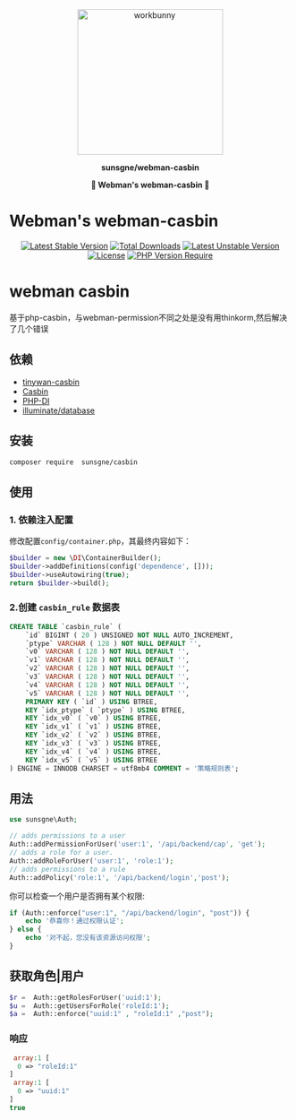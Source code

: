 <div align="center">
<img width="260px" src="https://cdn.sunsgne.top/logo.png" alt="workbunny"></div>

**<p align="center">sunsgne/webman-casbin</p>**

**<p align="center">🐬 Webman's webman-casbin 🐬</p>**

# Webman's webman-casbin
<div align="center">

[![Latest Stable Version](http://poser.pugx.org/sunsgne/casbin/v)](https://packagist.org/packages/sunsgne/casbin)
[![Total Downloads](http://poser.pugx.org/sunsgne/casbin/downloads)](https://packagist.org/packages/sunsgne/casbin)
[![Latest Unstable Version](http://poser.pugx.org/sunsgne/casbin/v/unstable)](https://packagist.org/packages/sunsgne/casbin)
[![License](http://poser.pugx.org/sunsgne/casbin/license)](https://packagist.org/packages/sunsgne/casbin)
[![PHP Version Require](http://poser.pugx.org/sunsgne/casbin/require/php)](https://packagist.org/packages/sunsgne/casbin)

</div>

# webman casbin

基于php-casbin，与webman-permission不同之处是没有用thinkorm,然后解决了几个错误
## 依赖
- [tinywan-casbin](https://github.com/php-casbin/webman-permission) 
- [Casbin](https://casbin.org)
- [PHP-DI](https://github.com/PHP-DI/PHP-DI)
- [illuminate/database](https://www.workerman.net/doc/webman/db/tutorial.html)

## 安装

```sh
composer require  sunsgne/casbin
```

## 使用

### 1. 依赖注入配置

修改配置`config/container.php`，其最终内容如下：

```php
$builder = new \DI\ContainerBuilder();
$builder->addDefinitions(config('dependence', []));
$builder->useAutowiring(true);
return $builder->build();
```

### 2.创建 `casbin_rule` 数据表
```sql
CREATE TABLE `casbin_rule` (
	`id` BIGINT ( 20 ) UNSIGNED NOT NULL AUTO_INCREMENT,
	`ptype` VARCHAR ( 128 ) NOT NULL DEFAULT '',
	`v0` VARCHAR ( 128 ) NOT NULL DEFAULT '',
	`v1` VARCHAR ( 128 ) NOT NULL DEFAULT '',
	`v2` VARCHAR ( 128 ) NOT NULL DEFAULT '',
	`v3` VARCHAR ( 128 ) NOT NULL DEFAULT '',
	`v4` VARCHAR ( 128 ) NOT NULL DEFAULT '',
	`v5` VARCHAR ( 128 ) NOT NULL DEFAULT '',
	PRIMARY KEY ( `id` ) USING BTREE,
	KEY `idx_ptype` ( `ptype` ) USING BTREE,
	KEY `idx_v0` ( `v0` ) USING BTREE,
	KEY `idx_v1` ( `v1` ) USING BTREE,
	KEY `idx_v2` ( `v2` ) USING BTREE,
	KEY `idx_v3` ( `v3` ) USING BTREE,
	KEY `idx_v4` ( `v4` ) USING BTREE,
    KEY `idx_v5` ( `v5` ) USING BTREE 
) ENGINE = INNODB CHARSET = utf8mb4 COMMENT = '策略规则表';
```
## 用法
```php
use sunsgne\Auth;

// adds permissions to a user
Auth::addPermissionForUser('user:1', '/api/backend/cap', 'get');
// adds a role for a user.
Auth::addRoleForUser('user:1', 'role:1');
// adds permissions to a rule
Auth::addPolicy('role:1', '/api/backend/login','post');
```

你可以检查一个用户是否拥有某个权限:

```php
if (Auth::enforce("user:1", "/api/backend/login", "post")) {
    echo '恭喜你！通过权限认证';
} else {
    echo '对不起，您没有该资源访问权限';
}
```
## 获取角色|用户
```php
$r =  Auth::getRolesForUser('uuid:1');
$u =  Auth::getUsersForRole('roleId:1');
$a =  Auth::enforce("uuid:1" , "roleId:1" ,"post");
```
### 响应
```php
 array:1 [
  0 => "roleId:1"
]
 array:1 [
  0 => "uuid:1"
]
true
```
